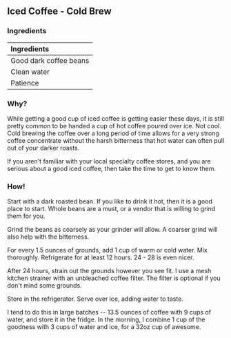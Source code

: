 ## Iced Coffee - Cold Brew

### Ingredients

|Ingredients |
|:-----------|
| Good dark coffee beans |
| Clean water |
| Patience |

### Why?
While getting a good cup of iced coffee is getting easier these days, it is
still pretty common to be handed a cup of hot coffee poured over ice. Not cool.
Cold brewing the coffee over a long period of time allows for a very strong coffee
concentrate without the harsh bitterness that hot water can often pull out of
your darker roasts.

If you aren't familiar with your local specialty coffee stores, and you are serious
about a good iced coffee, then take the time to get to know them.

### How!
Start with a dark roasted bean. If you like to drink it hot, then it is a good
place to start. Whole beans are a must, or a vendor that is willing to grind them
for you.

Grind the beans as coarsely as your grinder will allow. A coarser grind will also
help with the bitterness.

For every 1.5 ounces of grounds, add 1 cup of warm or cold water. Mix thoroughly.
Refrigerate for at least 12 hours. 24 - 28 is even nicer.

After 24 hours, strain out the grounds however you see fit. I use a mesh kitchen strainer
with an unbleached coffee filter. The filter is optional if you don't mind some grounds.

Store in the refrigerator. Serve over ice, adding water to taste.

I tend to do this in large batches -- 13.5 ounces of coffee with 9 cups of water,
and store it in the fridge. In the morning, I combine 1 cup of the goodness with
3 cups of water and ice, for a 32oz cup of awesome.
